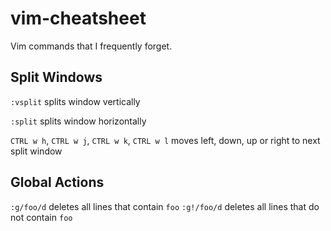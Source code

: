 # vim-cheatsheet
Vim commands that I frequently forget.

## Split Windows

`:vsplit` splits window vertically

`:split` splits window horizontally

`CTRL w h`, `CTRL w j`, `CTRL w k`, `CTRL w l` moves left, down, up or right
to next split window

## Global Actions

`:g/foo/d` deletes all lines that contain `foo`
`:g!/foo/d` deletes all lines that do not contain `foo`

